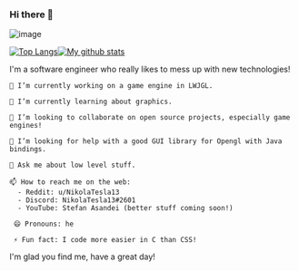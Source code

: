### Hi there 👋

![image](https://media.giphy.com/media/YOYsyk92SDEIVTuPIW/source.gif)

[![Top Langs](https://github-readme-stats.vercel.app/api/top-langs/?username=nikolatesla13&theme=blue-green)](https://github.com/anuraghazra/github-readme-stats)[![My github stats](https://github-readme-stats.vercel.app/api?username=nikolatesla13&show_icons=true&theme=blue-green)](https://github.com/nikolatesla13/)

I'm a software engineer who really likes to mess up with new technologies!

    🔭 I’m currently working on a game engine in LWJGL.

    🌱 I’m currently learning about graphics.

    👯 I’m looking to collaborate on open source projects, especially game engines!

    🤔 I’m looking for help with a good GUI library for Opengl with Java bindings.

    💬 Ask me about low level stuff.
    
    📫 How to reach me on the web:
      - Reddit: u/NikolaTesla13
      - Discord: NikolaTesla13#2601
      - YouTube: Stefan Asandei (better stuff coming soon!)
      
     😄 Pronouns: he
     
     ⚡ Fun fact: I code more easier in C than CSS!
     
 I'm glad you find me, have a great day!
<!--
**NikolaTesla13/NikolaTesla13** is a ✨ _special_ ✨ repository because its `README.md` (this file) appears on your GitHub profile.

Here are some ideas to get you started:

- 🔭 I’m currently working on ...
- 🌱 I’m currently learning ...
- 👯 I’m looking to collaborate on ...
- 🤔 I’m looking for help with ...
- 💬 Ask me about ...
- 📫 How to reach me: ...
- 😄 Pronouns: ...
- ⚡ Fun fact: ...
-->
